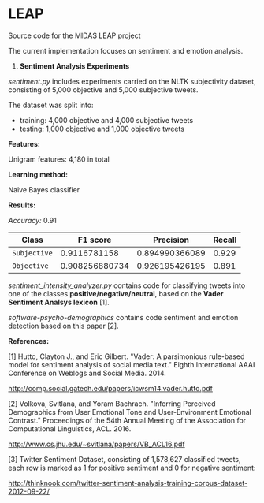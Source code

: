 # LEAP

Source code for the MIDAS LEAP project

The current implementation focuses on sentiment and emotion analysis. 

1) <b>Sentiment Analysis Experiments</b>

*sentiment.py* includes experiments carried on the NLTK subjectivity dataset, consisting of 5,000 objective and 5,000 subjective tweets.

The dataset was split into:
- training: 4,000 objective and 4,000 subjective tweets
- testing: 1,000 objective and 1,000 objective tweets

<b>Features:</b>
 
Unigram features: 4,180 in total 

<b>Learning method:</b>
 
Naive Bayes classifier

<b>Results:</b>

*Accuracy:* 0.91

| Class| F1 score      | Precision     | Recall|
| ---  | --- |---| ---|
| `Subjective` | 0.9116781158  | 0.894990366089| 0.929 |
| `Objective`  | 0.908256880734| 0.926195426195| 0.891 |


*sentiment_intensity_analyzer.py* contains code for classifying tweets into one of the classes **positive/negative/neutral**, based on the **Vader Sentiment Analsys lexicon** [1].

*software-psycho-demographics* contains code sentiment and emotion detection based on this paper [2].

**References:**

[1] Hutto, Clayton J., and Eric Gilbert. "Vader: A parsimonious rule-based model for sentiment analysis of social media text." Eighth International AAAI Conference on Weblogs and Social Media. 2014.

http://comp.social.gatech.edu/papers/icwsm14.vader.hutto.pdf

[2] Volkova, Svitlana, and Yoram Bachrach. "Inferring Perceived Demographics from User Emotional Tone and User-Environment Emotional Contrast." Proceedings of the 54th Annual Meeting of the Association for Computational Linguistics, ACL. 2016.

http://www.cs.jhu.edu/~svitlana/papers/VB_ACL16.pdf

[3] Twitter Sentiment Dataset, consisting of 1,578,627 classified tweets, each row is marked as 1 for positive sentiment and 0 for negative sentiment:

http://thinknook.com/twitter-sentiment-analysis-training-corpus-dataset-2012-09-22/
